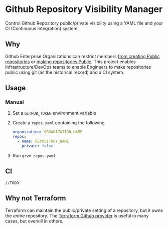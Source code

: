 # Github Repository Visibility Manager

Control Github Repository public/private visibility using a YAML file and your CI (Continuous Integration) system.

## Why

Github Enterprise Organizations can restrict members [from creating Public
repositories][github-restrict-create] or [making repositories
Public][github-restrict-update]. This project enables Infrastructure/DevOps
teams to enable Engineers to make repositories public using git (as the
historical record) and a CI system.

[github-restrict-create]: https://help.github.com/en/articles/restricting-repository-creation-in-your-organization
[github-restrict-update]: https://help.github.com/en/articles/restricting-repository-visibility-changes-in-your-organization

## Usage

### Manual

1. Set a `GITHUB_TOKEN` environment variable
2. Create a `repos.yaml` containing the following

    ```yaml
    organization: ORGANIZATION_NAME
    repos:
      - name: REPOSITORY_NAME
        private: false
    ```

3. Run `grvm repos.yaml`

## CI

`//TODO`

## Why not Terraform

Terraform can maintain the public/private setting of a repository, but it owns
the _entire_ repository. The [Terraform Github provider][terraform-github] is
useful in many cases, but overkill in others.

[terraform-github]: https://www.terraform.io/docs/providers/github/index.html
